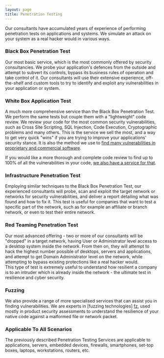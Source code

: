 ```yaml
---
layout: page
title: Penetration Testing
---
```


Our consultants have accumulated years of experience of performing penetration tests on applications and systems. We simulate an attack on your system as a real hacker would in various ways.

### Black Box Penetration Test
Our most basic service, which is the most commonly offered by security consultancies. We probe your application's defences from the outside and attempt to subvert its controls, bypass its business rules of operation and take control of it. Our consultants will use their extensive experience, off-the-shelf and custom tools to try to identify and exploit any vulnerabilities in your application or system.


### White Box Application Test
A much more comprehensive service than the Black Box Penetration Test. We perform the same tests but couple them with a "lightweight" code review. We review your code for the most common security vulnerabilities, such as Cross Site Scripting, SQL Injection, Code Execution, Cryptographic problems and many others.
This is the service we sell the most, and a way to get very quick "wins" if you are trying to improve your applications' security stance.
It is also the method we use to [find many vulnerabilities in proprietary and commercial software][rs].

If you would like a more thorough and complete code review to find up to 100% of all the vulnerabilities in your code, [we also have a service for that][scr].

[rs]: /research.html
[scr]: /services/security-code-review

### Infrastructure Penetration Test
Employing similar techniques to the Black Box Penetration Test, our experienced consultants will probe, scan and exploit the target network or networks for security vulnerabilities, and deliver a report detailing what was found and how to fix it. This test is useful for companies that want to test a specific part of the network, such as for example an affiliate or branch network, or even to test their entire network.

### Red Teaming Penetration Test
Our most advanced offering - two or more of our consultants will be "dropped" in a target network, having User or Administrator level access to a desktop system inside the network. From then on, they will attempt to hack the highest number possible of desktops, servers and applications, and attempt to get Domain Administrator level on the network, while attempting to bypass existing protections like a real hacker would.
<br>This type of test is extremely useful to understand how resilient a company is to an intruder which is already inside the network - the ultimate test in resilience and cyber security.

### Fuzzing
We also provide a range of more specialised services that can assist you in finding vulnerabilities. We are experts in [fuzzing technologies] [fz], used mostly in product security assessments to understand the resilience of your native code against a malformed file or network packet.

[fz]: http://en.wikipedia.org/wiki/Fuzz_testing

### Applicable To All Scenarios
The previously described Penetration Testing Services are applicable to applications, servers, embedded devices, firewalls, smartphones, set-top boxes, laptops, workstations, routers, etc.
